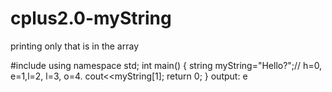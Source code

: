 # cplus2.0-myString
printing only that is in the array


#include <iostream>
using namespace std;
int main()
{
    string myString="Hello?";// h=0, e=1,l=2, l=3, o=4.
    cout<<myString[1];
    return 0;
}
  output: e
